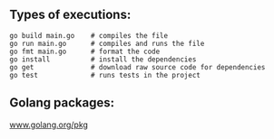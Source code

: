 ## Types of executions:
```
go build main.go    # compiles the file 
go run main.go      # compiles and runs the file
go fmt main.go      # format the code
go install          # install the dependencies
go get              # download raw source code for dependencies
go test             # runs tests in the project
```

## Golang packages:
 www.golang.org/pkg